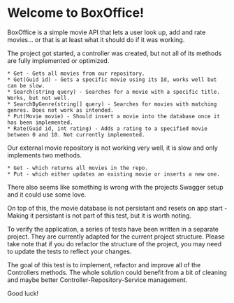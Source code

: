 # Welcome to BoxOffice!

BoxOffice is a simple movie API that lets a user look up, add and rate movies... or that is at least what it should do if it was working.

The project got started, a controller was created, but not all of its methods are fully implemented or optimized.

    * Get - Gets all movies from our repository.
    * Get(Guid id) - Gets a specific movie using its Id, works well but can be slow.
    * Search(string query) - Searches for a movie with a specific title. Works, but not well.
    * SearchByGenre(string[] query) - Searches for movies with matching genres. Does not work as intended.
    * Put(Movie movie) - Should insert a movie into the database once it has been implemented.
    * Rate(Guid id, int rating) - Adds a rating to a specified movie between 0 and 10. Not currently implemented.

Our external movie repository is not working very well, it is slow and only implements two methods. 

    * Get - which returns all movies in the repo.
    * Put - which either updates an existing movie or inserts a new one.

There also seems like something is wrong with the projects Swagger setup and it could use some love.

On top of this, the movie database is not persistant and resets on app start - Making it persistant is not part of this test, but it is worth noting.

To verify the application, a series of tests have been written in a separate project. They are currently adapted for the current project structure. Please take note that if you do refactor the structure of the project, you may need to update the tests to reflect your changes.

The goal of this test is to implement, refactor and improve all of the Controllers methods. The whole solution could benefit from a bit of cleaning and maybe better Controller-Repository-Service management.



Good luck!